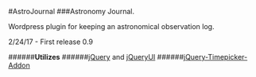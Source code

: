 #AstroJournal
###Astronomy Journal.

Wordpress plugin for keeping an astronomical observation log.

2/24/17 - First release 0.9

######**Utilizes**
######[jQuery](https://jquery.com) and [jQueryUI](https://jqueryui.com)
######[jQuery-Timepicker-Addon](https://github.com/trentrichardson/jQuery-Timepicker-Addon)